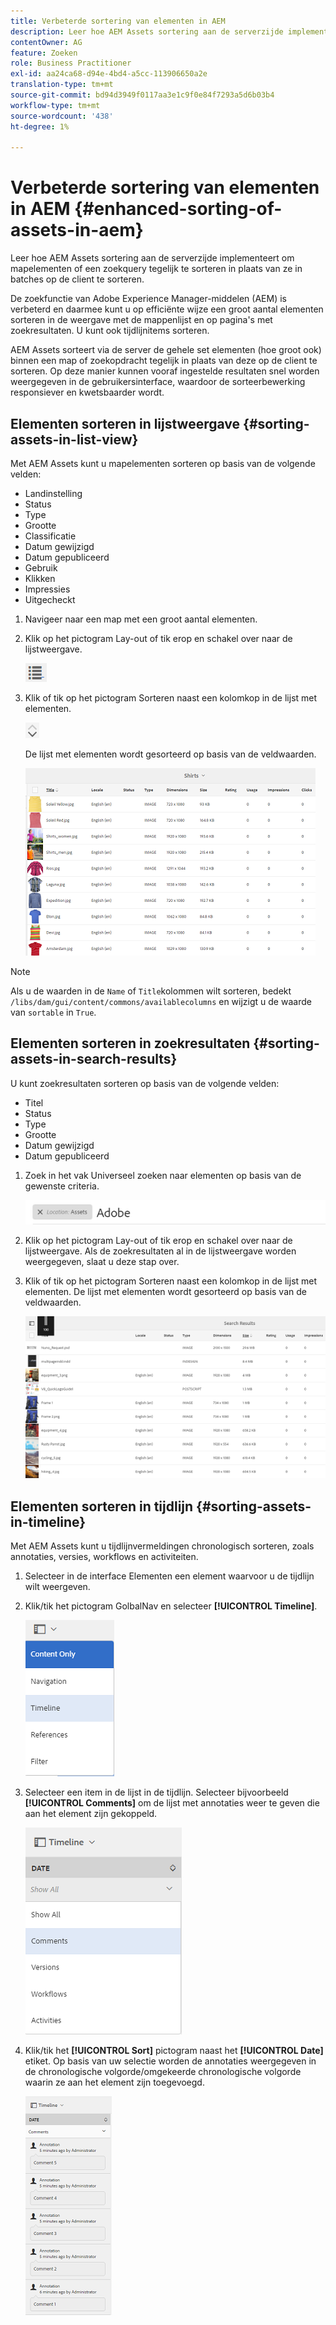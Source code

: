 ```yaml
---
title: Verbeterde sortering van elementen in AEM
description: Leer hoe AEM Assets sortering aan de serverzijde implementeert om mapelementen of een zoekquery tegelijk te sorteren in plaats van ze in batches op de client te sorteren.
contentOwner: AG
feature: Zoeken
role: Business Practitioner
exl-id: aa24ca68-d94e-4bd4-a5cc-113906650a2e
translation-type: tm+mt
source-git-commit: bd94d3949f0117aa3e1c9f0e84f7293a5d6b03b4
workflow-type: tm+mt
source-wordcount: '438'
ht-degree: 1%

---
```


# Verbeterde sortering van elementen in AEM {#enhanced-sorting-of-assets-in-aem}

Leer hoe AEM Assets sortering aan de serverzijde implementeert om mapelementen of een zoekquery tegelijk te sorteren in plaats van ze in batches op de client te sorteren.

De zoekfunctie van Adobe Experience Manager-middelen (AEM) is verbeterd en daarmee kunt u op efficiënte wijze een groot aantal elementen sorteren in de weergave met de mappenlijst en op pagina&#39;s met zoekresultaten. U kunt ook tijdlijnitems sorteren.

AEM Assets sorteert via de server de gehele set elementen (hoe groot ook) binnen een map of zoekopdracht tegelijk in plaats van deze op de client te sorteren. Op deze manier kunnen vooraf ingestelde resultaten snel worden weergegeven in de gebruikersinterface, waardoor de sorteerbewerking responsiever en kwetsbaarder wordt.

## Elementen sorteren in lijstweergave {#sorting-assets-in-list-view}

Met AEM Assets kunt u mapelementen sorteren op basis van de volgende velden:

* Landinstelling
* Status
* Type
* Grootte
* Classificatie
* Datum gewijzigd
* Datum gepubliceerd
* Gebruik
* Klikken
* Impressies
* Uitgecheckt

1. Navigeer naar een map met een groot aantal elementen.
1. Klik op het pictogram Lay-out of tik erop en schakel over naar de lijstweergave.

   ![chlimage_1-394](assets/chlimage_1-394.png)

1. Klik of tik op het pictogram Sorteren naast een kolomkop in de lijst met elementen.

   ![chlimage_1-395](assets/chlimage_1-395.png)

   De lijst met elementen wordt gesorteerd op basis van de veldwaarden.

   ![chlimage_1-396](assets/chlimage_1-396.png)

>[!NOTE]
>
>Als u de waarden in de `Name` of `Title`kolommen wilt sorteren, bedekt `/libs/dam/gui/content/commons/availablecolumns` en wijzigt u de waarde van `sortable` in `True`.

## Elementen sorteren in zoekresultaten {#sorting-assets-in-search-results}

U kunt zoekresultaten sorteren op basis van de volgende velden:

* Titel
* Status
* Type
* Grootte
* Datum gewijzigd
* Datum gepubliceerd

1. Zoek in het vak Universeel zoeken naar elementen op basis van de gewenste criteria.

   ![chlimage_1-397](assets/chlimage_1-397.png)

1. Klik op het pictogram Lay-out of tik erop en schakel over naar de lijstweergave. Als de zoekresultaten al in de lijstweergave worden weergegeven, slaat u deze stap over.
1. Klik of tik op het pictogram Sorteren naast een kolomkop in de lijst met elementen. De lijst met elementen wordt gesorteerd op basis van de veldwaarden.

   ![chlimage_1-398](assets/chlimage_1-398.png)

## Elementen sorteren in tijdlijn {#sorting-assets-in-timeline}

Met AEM Assets kunt u tijdlijnvermeldingen chronologisch sorteren, zoals annotaties, versies, workflows en activiteiten.

1. Selecteer in de interface Elementen een element waarvoor u de tijdlijn wilt weergeven.
1. Klik/tik het pictogram GolbalNav en selecteer **[!UICONTROL Timeline]**.

   ![chlimage_1-399](assets/chlimage_1-399.png)

1. Selecteer een item in de lijst in de tijdlijn. Selecteer bijvoorbeeld **[!UICONTROL Comments]** om de lijst met annotaties weer te geven die aan het element zijn gekoppeld.

   ![chlimage_1-400](assets/chlimage_1-400.png)

1. Klik/tik het **[!UICONTROL Sort]** pictogram naast het **[!UICONTROL Date]** etiket. Op basis van uw selectie worden de annotaties weergegeven in de chronologische volgorde/omgekeerde chronologische volgorde waarin ze aan het element zijn toegevoegd.

   ![chlimage_1-401](assets/chlimage_1-401.png)
